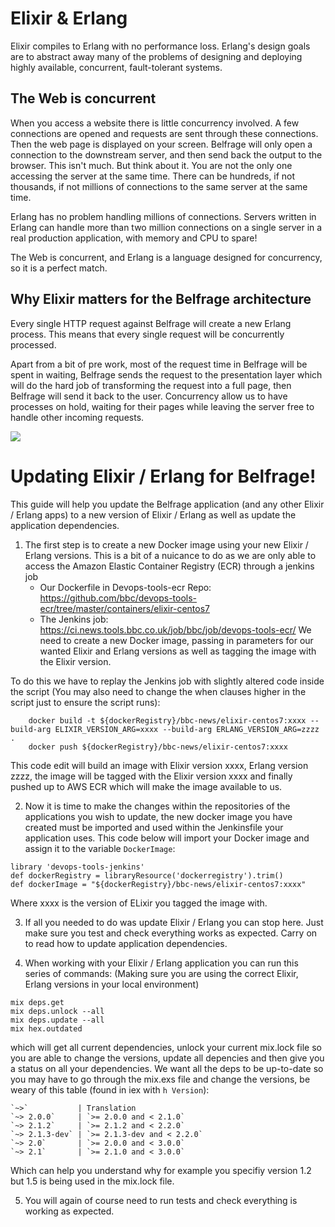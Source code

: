 # Elixir & Erlang

Elixir compiles to Erlang with no performance loss. Erlang's design goals are to abstract away many of the problems of designing and deploying highly available, concurrent, fault-tolerant systems.

## The Web is concurrent

When you access a website there is little concurrency involved. A few connections are opened and requests are sent through these connections. Then the web page is displayed on your screen. Belfrage will only open a connection to the downstream server, and then send back the output to the browser. This isn't much.
But think about it. You are not the only one accessing the server at the same time. There can be hundreds, if not thousands, if not millions of connections to the same server at the same time.

Erlang has no problem handling millions of connections. Servers written in Erlang can handle more than two million connections on a single server in a real production application, with memory and CPU to spare!

The Web is concurrent, and Erlang is a language designed for concurrency, so it is a perfect match.

## Why Elixir matters for the Belfrage architecture

Every single HTTP request against Belfrage will create a new Erlang process. This means that every single request will be concurrently processed.

Apart from a bit of pre work, most of the request time in Belfrage will be spent in waiting, Belfrage sends the request to the presentation layer which will do the hard job of transforming the request into a full page, then Belfrage will send it back to the user. 
Concurrency allow us to have processes on hold, waiting for their pages while leaving the server free to handle other incoming requests.

![](https://d2mxuefqeaa7sj.cloudfront.net/s_597D568B71C1719AF6004629DE6055CDF1335896E4BB3C9AB9432D233E8E245B_1552558055231_belfrage+zzz.png)

# Updating Elixir / Erlang for Belfrage! 
This guide will help you update the Belfrage application (and any other Elixir / Erlang apps) to a new version of Elixir / Erlang as well as update the application dependencies. 

1. The first step is to create a new Docker image using your new Elixir / Erlang versions. This is a bit of a nuicance to do as we are only able to access the Amazon Elastic Container Registry (ECR) through a jenkins job
    * Our Dockerfile in Devops-tools-ecr Repo: https://github.com/bbc/devops-tools-ecr/tree/master/containers/elixir-centos7
    * The Jenkins job: https://ci.news.tools.bbc.co.uk/job/bbc/job/devops-tools-ecr/
We need to create a new Docker image, passing in parameters for our wanted Elixir and Erlang versions as well as tagging the image with the Elixir version. 

To do this we have to replay the Jenkins job with slightly altered code inside the script (You may also need to change the when clauses higher in the script just to ensure the script runs):

```
    docker build -t ${dockerRegistry}/bbc-news/elixir-centos7:xxxx --build-arg ELIXIR_VERSION_ARG=xxxx --build-arg ERLANG_VERSION_ARG=zzzz .
    docker push ${dockerRegistry}/bbc-news/elixir-centos7:xxxx
```
This code edit will build an image with Elixir version xxxx, Erlang version zzzz, the image will be tagged with the Elixir version xxxx and finally pushed up to AWS ECR which will make the image available to us.

2. Now it is time to make the changes within the repositories of the applications you wish to update, the new docker image you have created must be imported and used within the Jenkinsfile your application uses. This code below will import your Docker image and assign it to the variable `DockerImage`:

```
library 'devops-tools-jenkins'
def dockerRegistry = libraryResource('dockerregistry').trim()
def dockerImage = "${dockerRegistry}/bbc-news/elixir-centos7:xxxx"
```
Where xxxx is the version of ELixir you tagged the image with.

3. If all you needed to do was update Elixir / Erlang you can stop here. Just make sure you test and check everything works as expected. Carry on to read how to update application dependencies. 

4. When working with your Elixir / Erlang application you can run this series of commands:
(Making sure you are using the correct Elixir, Erlang versions in your local environment)
```
mix deps.get
mix deps.unlock --all
mix deps.update --all
mix hex.outdated
```
which will get all current dependencies, unlock your current mix.lock file so you are able to change the versions, update all depencies and then give you a status on all your dependencies. 
We want all the deps to be up-to-date so you may have to go through the mix.exs file and change the versions, be weary of this table (found in iex with `h Version`):

    `~>`           | Translation               
    `~> 2.0.0`     | `>= 2.0.0 and < 2.1.0`    
    `~> 2.1.2`     | `>= 2.1.2 and < 2.2.0`    
    `~> 2.1.3-dev` | `>= 2.1.3-dev and < 2.2.0`
    `~> 2.0`       | `>= 2.0.0 and < 3.0.0`    
    `~> 2.1`       | `>= 2.1.0 and < 3.0.0`  

Which can help you understand why for example you specifiy version 1.2 but 1.5 is being used in the mix.lock file. 

5. You will again of course need to run tests and check everything is working as expected.
